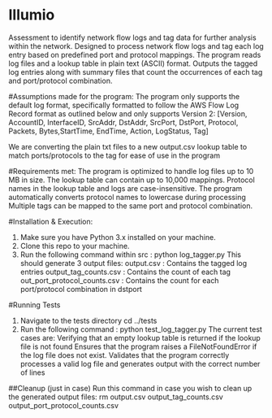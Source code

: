 # Illumio
Assessment to identify network flow logs and tag data for further analysis within the network.
Designed to process network flow logs and tag each log entry based on predefined port and protocol
mappings. The program reads log files and a lookup table in plain text (ASCII) format. 
Outputs the tagged log entries along with summary files that count the occurrences of each 
tag and port/protocol combination.

#Assumptions made for the program:
The program only supports the default log format, specifically formatted to follow the AWS Flow Log 
Record format as outlined below and only supports Version 2: 
[Version, AccountID, InterfaceID, SrcAddr, DstAddr, SrcPort, DstPort, Protocol, Packets, Bytes,StartTime, EndTime, Action, LogStatus, Tag]

We are converting the plain txt files to a new output.csv lookup table to match ports/protocols to
the tag for ease of use in the program

#Requirements met:
  The program is optimized to handle log files up to 10 MB in size.
  The lookup table can contain up to 10,000 mappings.
  Protocol names in the lookup table and logs are case-insensitive. The program automatically 
  converts protocol names to lowercase during processing
  Multiple tags can be mapped to the same port and protocol combination.
  
#Installation & Execution:
1. Make sure you have Python 3.x installed on your machine.
2. Clone this repo to your machine.
3. Run the following command within src : python log_tagger.py
    This should generate 3 output files:
        output.csv : Contains the tagged log entries
        output_tag_counts.csv : Contains the count of each tag 
        out_port_protocol_counts.csv : Contains the count for each port/protocol combination in dstport

#Running Tests
1. Navigate to the tests directory
    cd ../tests
2. Run the following command : python test_log_tagger.py
    The current test cases are:
    Verifying that an empty lookup table is returned if the lookup file is not found
    Ensures that the program raises a FileNotFoundError if the log file does not exist.
    Validates that the program correctly processes a valid log file and generates output with the
    correct number of lines

##Cleanup (just in case)
Run this command in case you wish to clean up the generated output files: 
    rm output.csv output_tag_counts.csv output_port_protocol_counts.csv
